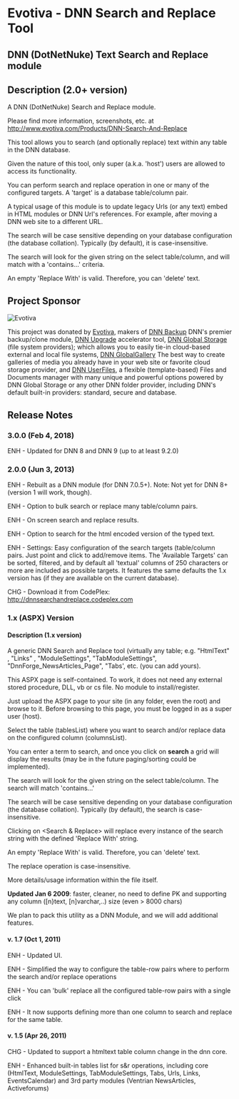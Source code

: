 # Evotiva - DNN Search and Replace Tool
## DNN (DotNetNuke) Text Search and Replace module


## Description (2.0+ version)
A DNN (DotNetNuke) Search and Replace module.

Please find more information, screenshots, etc. at http://www.evotiva.com/Products/DNN-Search-And-Replace

This tool allows you to search (and optionally replace) text within any table in the DNN database.

Given the nature of this tool, only super (a.k.a. 'host') users are allowed to access its functionality.

You can perform search and replace operation in one or many of the configured targets. A 'target' is a database table/column pair.

A typical usage of this module is to update legacy Urls (or any text) embed in HTML modules or DNN Url's references. For example, after moving a DNN web site to a different URL.

The search will be case sensitive depending on your database configuration (the database collation). Typically (by default), it is case-insensitive.

The search will look for the given string on the select table/column, and will match with a 'contains...' criteria.

An empty 'Replace With' is valid. Therefore, you can 'delete' text.

## Project Sponsor

![Evotiva](https://www.evotiva.com/Portals/0/images/Logo-Evotiva-wbg.png "Evotiva")

This project was donated by [Evotiva](https://www.evotiva.com), makers of [DNN Backup](https://www.evotiva.com/Products/DNNBackup) DNN's premier backup/clone module, [DNN Upgrade](https://www.evotiva.com/Products/DNNUpgrade) accelerator tool, [DNN Global Storage](https://www.evotiva.com/Products/DNNGlobalStorage) (file system providers); which allows you to easily tie-in cloud-based external and local file systems, [DNN GlobalGallery](https://www.evotiva.com/Products/DNNGlobalGallery) The best way to create galleries of media you already have in your web site or favorite cloud storage provider, and [DNN UserFiles](https://www.evotiva.com/Products/DNN-User-Files), a flexible (template-based) Files and Documents manager with many unique and powerful options powered by DNN Global Storage or any other DNN folder provider, including DNN's default built-in providers: standard, secure and database.

## Release Notes

### 3.0.0 (Feb 4, 2018)

ENH - Updated for DNN 8 and DNN 9 (up to at least 9.2.0)

### 2.0.0 (Jun 3, 2013)

ENH - Rebuilt as a DNN module (for DNN 7.0.5+). Note: Not yet for DNN 8+ (version 1 will work, though).

ENH - Option to bulk search or replace many table/column pairs.

ENH - On screen search and replace results.

ENH - Option to search for the html encoded version of the typed text.

ENH - Settings: Easy configuration of the search targets (table/column pairs. Just point and click to add/remove items. The 'Available Targets' can be sorted, filtered, and by default all 'textual' columns of 250 characters or more are included as possible targets. It features the same defaults the 1.x version has (if they are available on the current database).

CHG - Download it from CodePlex: http://dnnsearchandreplace.codeplex.com    

### 1.x (ASPX) Version

#### Description (1.x version)

A generic DNN Search and Replace tool (virtually any table; e.g. "HtmlText"   , "Links" , "ModuleSettings", "TabModuleSettings", "DnnForge_NewsArticles_Page", "Tabs',  etc. (you can add yours).

This ASPX page is self-contained. To work, it does not need any external stored procedure, DLL, vb or cs file. No module to install/register.

Just upload the ASPX page to your site (in any folder, even the root) and browse to it.
Before browsing to this page, you must be logged in as a super user (host).

Select the table (tablesList) where you want to search and/or replace data on the configured column (columnsList).

You can enter a term to search, and once you click on **search** a grid will display the results (may be in the future paging/sorting could be implemented).

The search  will look for the given string on the select table/column. The search will match 'contains...'

The search  will be case sensitive depending on your database configuration (the database collation). Typically (by default), the search is case-insensitive.

Clicking on <Search & Replace> will replace every instance of the search string with the defined 'Replace With' string.

An empty 'Replace With' is valid. Therefore, you can 'delete' text.

The replace operation is case-insensitive.

More details/usage information within the file itself.

**Updated Jan 6 2009**: faster, cleaner, no need to define PK and supporting any column ([n}text, [n]varchar,..) size (even > 8000 chars)

We plan to pack this utility as a DNN Module, and we will add additional features.

#### v. 1.7 (Oct 1, 2011)

ENH - Updated UI.

ENH - Simplified the way to configure the table-row pairs where to perform the search and/or replace operations

ENH - You can 'bulk' replace all the configured table-row pairs with a single click

ENH - It now supports defining more than one column to search and replace for the same table.

#### v. 1.5 (Apr 26, 2011)

CHG - Updated to support a htmltext table column change in the dnn core.

ENH - Enhanced built-in tables list for s&r operations, including core (HtmlText, ModuleSettings, TabModuleSettings, Tabs, Urls, Links, EventsCalendar) and 3rd party modules (Ventrian NewsArticles, Activeforums)

